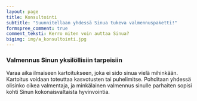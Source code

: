 ```yaml
---
layout: page
title: Konsultointi
subtitle: "Suunnitellaan yhdessä Sinua tukeva valmennuspaketti!"
formspree_comment: true
comment_teksti: Kerro miten voin auttaa Sinua?
bigimg: img/a_konsultointi.jpg
---
```


### Valmennus Sinun yksilöllisiin tarpeisiin

Varaa aika ilmaiseen kartoitukseen, joka ei sido sinua vielä mihinkään. Kartoitus voidaan toteuttaa kasvotusten tai puhelimitse. 
Pohditaan yhdessä olisinko oikea valmentaja, ja minkälainen valmennus sinulle parhaiten sopisi kohti Sinun kokonaisvaltaista hyvinvointia.